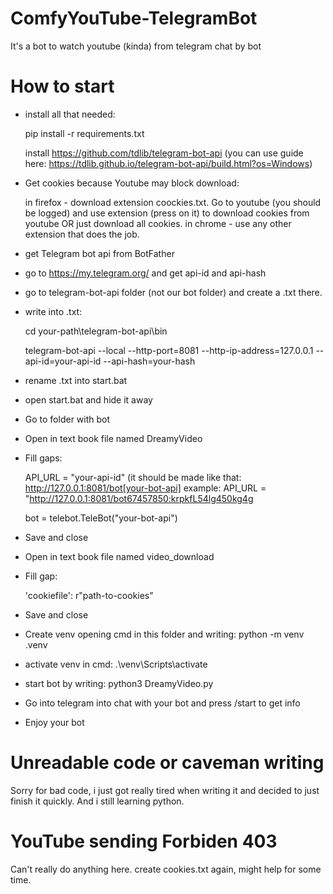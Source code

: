 # ComfyYouTube-TelegramBot
It's a bot to watch youtube (kinda) from telegram chat by bot


# How to start
- install all that needed:
  
    pip install -r requirements.txt
  
    install https://github.com/tdlib/telegram-bot-api  (you can use guide here: https://tdlib.github.io/telegram-bot-api/build.html?os=Windows)
- Get cookies because Youtube may block download:
  
    in firefox - download extension coockies.txt. Go to youtube (you should be logged) and use extension (press on it) to download cookies from youtube OR just download all cookies. in chrome - use any other extension that does the job.
- get Telegram bot api from BotFather
- go to https://my.telegram.org/ and get api-id and api-hash
- go to telegram-bot-api folder (not our bot folder) and create a .txt there.
- write into .txt:
  
    cd your-path\telegram-bot-api\bin
  
    telegram-bot-api --local --http-port=8081 --http-ip-address=127.0.0.1 --api-id=your-api-id --api-hash=your-hash
- rename .txt into start.bat
- open start.bat and hide it away
- Go to folder with bot
- Open in text book file named DreamyVideo
- Fill gaps:
  
    API_URL = "your-api-id" (it should be made like that: http://127.0.0.1:8081/bot[your-bot-api] example: API_URL = "http://127.0.0.1:8081/bot67457850:krpkfL54lg450kg4g
  
    bot = telebot.TeleBot("your-bot-api")
- Save and close
- Open in text book file named video_download
- Fill gap:
  
    'cookiefile': r"path-to-cookies"
- Save and close
- Create venv opening cmd in this folder and writing: python -m venv .venv
- activate venv in cmd: .\venv\Scripts\activate
- start bot by writing: python3 DreamyVideo.py
- Go into telegram into chat with your bot and press /start to get info
- Enjoy your bot

# Unreadable code or caveman writing
Sorry for bad code, i just got really tired when writing it and decided to just finish it quickly. And i still learning python.

# YouTube sending Forbiden 403
Can't really do anything here. create cookies.txt again, might help for some time.
